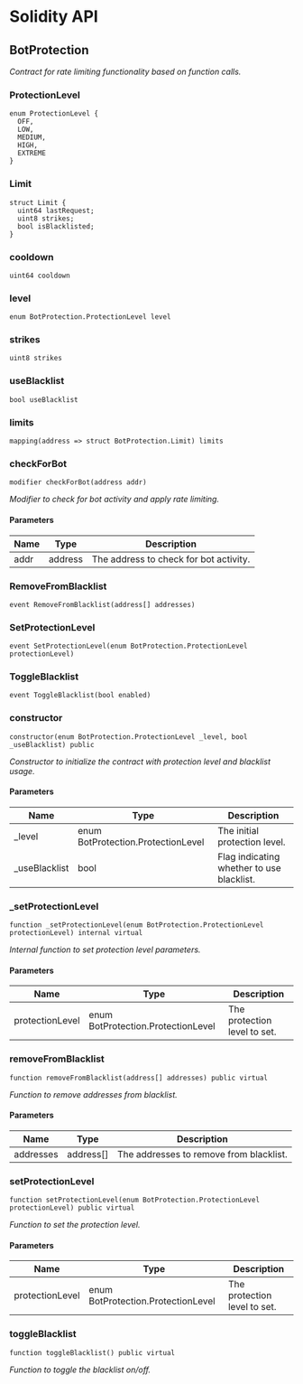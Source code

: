 # Solidity API

## BotProtection

_Contract for rate limiting functionality based on function calls._

### ProtectionLevel

```solidity
enum ProtectionLevel {
  OFF,
  LOW,
  MEDIUM,
  HIGH,
  EXTREME
}
```

### Limit

```solidity
struct Limit {
  uint64 lastRequest;
  uint8 strikes;
  bool isBlacklisted;
}
```

### cooldown

```solidity
uint64 cooldown
```

### level

```solidity
enum BotProtection.ProtectionLevel level
```

### strikes

```solidity
uint8 strikes
```

### useBlacklist

```solidity
bool useBlacklist
```

### limits

```solidity
mapping(address => struct BotProtection.Limit) limits
```

### checkForBot

```solidity
modifier checkForBot(address addr)
```

_Modifier to check for bot activity and apply rate limiting._

#### Parameters

| Name | Type | Description |
| ---- | ---- | ----------- |
| addr | address | The address to check for bot activity. |

### RemoveFromBlacklist

```solidity
event RemoveFromBlacklist(address[] addresses)
```

### SetProtectionLevel

```solidity
event SetProtectionLevel(enum BotProtection.ProtectionLevel protectionLevel)
```

### ToggleBlacklist

```solidity
event ToggleBlacklist(bool enabled)
```

### constructor

```solidity
constructor(enum BotProtection.ProtectionLevel _level, bool _useBlacklist) public
```

_Constructor to initialize the contract with protection level and blacklist usage._

#### Parameters

| Name | Type | Description |
| ---- | ---- | ----------- |
| _level | enum BotProtection.ProtectionLevel | The initial protection level. |
| _useBlacklist | bool | Flag indicating whether to use blacklist. |

### _setProtectionLevel

```solidity
function _setProtectionLevel(enum BotProtection.ProtectionLevel protectionLevel) internal virtual
```

_Internal function to set protection level parameters._

#### Parameters

| Name | Type | Description |
| ---- | ---- | ----------- |
| protectionLevel | enum BotProtection.ProtectionLevel | The protection level to set. |

### removeFromBlacklist

```solidity
function removeFromBlacklist(address[] addresses) public virtual
```

_Function to remove addresses from blacklist._

#### Parameters

| Name | Type | Description |
| ---- | ---- | ----------- |
| addresses | address[] | The addresses to remove from blacklist. |

### setProtectionLevel

```solidity
function setProtectionLevel(enum BotProtection.ProtectionLevel protectionLevel) public virtual
```

_Function to set the protection level._

#### Parameters

| Name | Type | Description |
| ---- | ---- | ----------- |
| protectionLevel | enum BotProtection.ProtectionLevel | The protection level to set. |

### toggleBlacklist

```solidity
function toggleBlacklist() public virtual
```

_Function to toggle the blacklist on/off._

